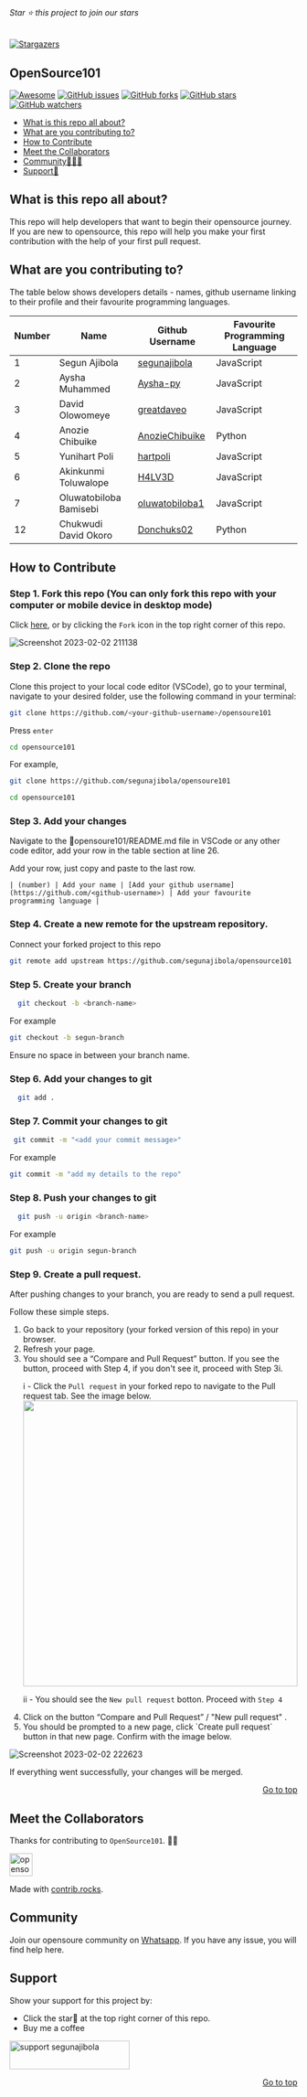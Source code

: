 <div id="top"></div>

<h6>Star ⭐ this project to join our stars</h6>

[![Stargazers](https://git-lister.onrender.com/api/stars/segunajibola/opensource101?limit=100)](https://github.com/segunajibola/OpenSource101)

<h2>OpenSource101</h2>

[![Awesome](https://cdn.rawgit.com/sindresorhus/awesome/d7305f38d29fed78fa85652e3a63e154dd8e8829/media/badge.svg)](https://github.com/sindresorhus/awesome)
[![GitHub issues](https://img.shields.io/github/issues/segunajibola/opensource101?style=plastic)](https://github.com/segunajibola/opensource101/issues)
[![GitHub forks](https://img.shields.io/github/forks/segunajibola/opensource101?style=plastic)](https://img.shields.io/github/forks/segunajibola/opensource101)
[![GitHub stars](https://img.shields.io/github/stars/segunajibola/opensource101?style=plastic)](https://img.shields.io/github/stars/segunajibola/opensource101)
[![GitHub watchers](https://img.shields.io/github/watchers/segunajibola/opensource101?style=plastic&label=Watch)](https://github.com/segunajibola/opensource101)

- [What is this repo all about?](#what-is-this-repo-all-about)
- [What are you contributing to?](#what-are-you-contributing-to)
- [How to Contribute](#how-to-Contribute)
- [Meet the Collaborators](#meet-the-Collaborators)
- [Community👨‍👩‍👦](#community)
- [Support💸](#support)

## What is this repo all about?

This repo will help developers that want to begin their opensource journey. If you are new to opensource, this repo will help you make your first contribution with the help of your first pull request.

## What are you contributing to?

The table below shows developers details - names, github username linking to their profile and their favourite programming languages.

<!-- TABLE SECTION -->

| Number | Name                 | Github Username                                     | Favourite Programming Language |
| ------ | -------------------- | --------------------------------------------------- | ------------------------------ |
| 1      | Segun Ajibola        | [segunajibola](https://github.com/segunajibola)     | JavaScript                     |
| 2      | Aysha Muhammed       | [Aysha-py](https://github.com/Aysha-py)             | JavaScript                     |
| 3      | David Olowomeye      | [greatdaveo](https://github.com/greatdaveo)         | JavaScript                     |
| 4      | Anozie Chibuike      | [AnozieChibuike](https://github.com/AnozieChibuike) | Python                         |
| 5      | Yunihart Poli        | [hartpoli](https://github.com/hartpoli/)            | JavaScript                     |
| 6      | Akinkunmi Toluwalope | [H4LV3D](https://github.com/H4LV3D)                 | JavaScript                     |
| 7 | Oluwatobiloba Bamisebi | [oluwatobiloba1](https://github.com/oluwatobiloba1/) | JavaScript |
| 12 | Chukwudi David Okoro | [Donchuks02](https://github.com/Donchuks02) | Python |
<!-- TABLE SECTION ENDS -->

## How to Contribute

### Step 1. Fork this repo (You can only fork this repo with your computer or mobile device in desktop mode)

Click [here](https://github.com/segunajibola/opensource101/fork), or by clicking the `Fork` icon in the top right corner of this repo.

![Screenshot 2023-02-02 211138](https://user-images.githubusercontent.com/74687658/216455328-9b186a73-9846-4caf-a5fe-8d7bf68622fd.png)

### Step 2. Clone the repo

Clone this project to your local code editor (VSCode), go to your terminal, navigate to your desired folder, use the following command in your terminal:

```bash
git clone https://github.com/<your-github-username>/opensoure101
```

Press `enter`

```bash
cd opensource101
```

For example,

```bash
git clone https://github.com/segunajibola/opensoure101
```

```bash
cd opensource101
```

### Step 3. Add your changes

Navigate to the 📁opensoure101/README.md file in VSCode or any other code editor, add your row in the table section at line 26.

Add your row, just copy and paste to the last row.

`| (number) | Add your name | [Add your github username](https://github.com/<github-username>) | Add your favourite programming language |`

### Step 4. Create a new remote for the upstream repository.

Connect your forked project to this repo

```bash
git remote add upstream https://github.com/segunajibola/opensource101
```

### Step 5. Create your branch

```bash
  git checkout -b <branch-name>
```

For example

```bash
git checkout -b segun-branch
```

Ensure no space in between your branch name.

### Step 6. Add your changes to git

```bash
  git add .
```

### Step 7. Commit your changes to git

```bash
 git commit -m "<add your commit message>"
```

For example

```bash
git commit -m "add my details to the repo"
```

### Step 8. Push your changes to git

```bash
  git push -u origin <branch-name>
```

For example

```bash
git push -u origin segun-branch
```

### Step 9. Create a pull request.

After pushing changes to your branch, you are ready to send a pull request.

Follow these simple steps.

<ol>
   <li> Go back to your repository (your forked version of this repo) in your browser.</li>

<li> Refresh your page.</li>
<li> You should see a “Compare and Pull Request” button. If you see the button, proceed with Step 4, if you don't see it, proceed with Step 3i. </li>

  i - Click the `Pull request` in your forked repo to navigate to the Pull request tab. See the image below.
   <img src="https://user-images.githubusercontent.com/74687658/216456265-056b7f44-6463-4063-be1b-9addc325b684.png" width="100%" height="500" style="display: block;" />

  ii - You should see the `New pull request` botton. Proceed with `Step 4`

<li> Click on the button “Compare and Pull Request” / "New pull request" .</li>
<li> You should be prompted to a new page, click `Create pull request` button in that new page. Confirm with the image below.</li>
</ol>

![Screenshot 2023-02-02 222623](https://user-images.githubusercontent.com/74687658/216455257-da7dd92b-ead5-4495-86f6-ad5bfb0016e8.png)

If everything went successfully, your changes will be merged.

<p align="right"><a href="#top">Go to top</a></p>

## Meet the Collaborators

Thanks for contributing to `OpenSource101`. 🙏🙏

<a href="https://github.com/segunajibola/opensource101/graphs/contributors">
  <img src="https://contrib.rocks/image?repo=segunajibola/opensource101" alt="opensource101 contributors" width="40" height="40"/>
</a>

Made with [contrib.rocks](https://contrib.rocks).

## Community

Join our opensoure community on [Whatsapp](https://chat.whatsapp.com/J64W5DUF6UB7jYbcSHc616). If you have any issue, you will find help here.

## Support

Show your support for this project by:

- Click the star🌟 at the top right corner of this repo.
- Buy me a coffee
<div>
   <a href="https://www.buymeacoffee.com/segunajibola"> <img src="https://cdn.buymeacoffee.com/buttons/v2/default-yellow.png" height="50" width="210" alt="support segunajibola"/></a>
</div>

<p align="right"><a href="#top">Go to top</a></p>